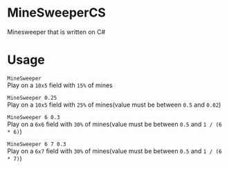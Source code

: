 #  MineSweeperCS
Minesweeper that is written on C#

# Usage
```MineSweeper```<br>
Play on a `10x5` field with `15%` of mines

`MineSweeper 0.25`<br>
Play on a `10x5` field with `25%` of mines(value must be between `0.5` and `0.02`)

`MineSweeper 6 0.3`<br>
Play on a `6x6` field with `30%` of mines(value must be between `0.5` and `1 / (6 * 6)`)

`MineSweeper 6 7 0.3`<br>
Play on a `6x7` field with `30%` of mines(value must be between `0.5` and `1 / (6 * 7)`)

